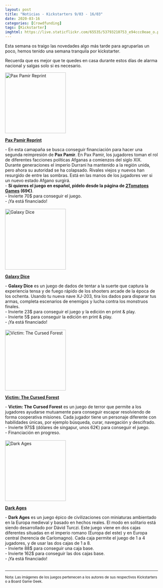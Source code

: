 ```yaml
---
layout: post
title: "Noticias - Kickstarters 9/03 - 16/03"
date: 2020-03-16
categories: [Crowdfunding]
tags: [Kickstarter]
imghtml: https://live.staticflickr.com/65535/53793210753_e94ccc0eae_o.png
---
```


Esta semana os traigo las novedades algo más tarde para agruparlas un poco,
hemos tenido una semana tranquila por kickstarter.

Recuerda que es mejor que te quedes en casa durante estos días de alarma
nacional y salgas solo si es necesario.

<div class="row">
    <div class="col-md-3">
        <img width="200" height="200"
            src="https://ksr-ugc.imgix.net/assets/028/379/601/e2121154077766ad0624cb8369339287_original.jpg?ixlib=rb-2.1.0&w=680&fit=max&v=1583800217&auto=format&gif-q=50&q=92&s=7403f73d016f0573adefd30d2a6f76ec"
            class="img-thumbnail" alt="Pax Pamir Reprint">
    </div>
    <div class="col-md-9">
        <p>
            <a target="_blank" 
                href="https://www.kickstarter.com/projects/1243243962/pax-pamir-reprint?ref=mazmorreoensolitario">
            <strong>Pax Pamir Reprint</strong>
            </a>
        </p>
            - En esta camapaña se busca conseguir financiación para hacer una
            segunda reimpresión de <strong>Pax Pamir</strong>. En Pax Pamir,
            los jugadores toman el rol de diferentes facciones políticas
            Afganas a comienzos del siglo XIX. Durante generaciones el imperio
            Durrani ha mantenido a la región unida, pero ahora su autoridad se
            ha colapsado. Rivales viejos y nuevos han resurgido de entre las
            sombras. Está en las manos de los jugadores ver si un nuevo estado
            Afgano surgirá.
            <br>
            - <strong>Si quieres el juego en español, pídelo desde la página de
            <a
            href="https://2tomatoesgames.com/">2Tomatoes
                Games</a> (69€)</strong>.
            <br>
            - Invierte 70$ para conseguir el juego.
            <br>
           - ¡Ya está financiado!
    </div>
</div>
<br>

<div class="row">
    <div class="col-md-3">
        <img width="200" height="200"
            src="https://ksr-ugc.imgix.net/assets/028/015/284/58bf8ea3a5e99cc999524951a7d884e9_original.PNG?ixlib=rb-2.1.0&w=680&fit=max&v=1581131809&auto=format&gif-q=50&lossless=true&s=f1006f324492691171a4c9e390fd427d"
            class="img-thumbnail" alt="Galaxy Dice">
    </div>
    <div class="col-md-9">
        <p>
            <a target="_blank" 
                href="https://www.kickstarter.com/projects/603343698/galaxy-dice?ref=mazmorreoensolitario">
            <strong>Galaxy Dice</strong>
            </a>
        </p>
            - <strong>Galaxy Dice</strong> es un juego de dados de tentar a la
            suerte que captura la experiencia tensa y de fuego rápido de los
            shooters arcade de la época de los ochenta. Usando tu nueva nave
            XJ-203, tira los dados para disparar tus armas, completa escenarios
            de enemigos y lucha contra los monstruos finales.
            <br>
            - Invierte 23$ para conseguir el juego y la edición en print &
                play.
            <br>
            - Invierte 5$ para conseguir la edición en print & play.
            <br>
           - ¡Ya está financiado!
    </div>
</div>
<br>

<div class="row">
    <div class="col-md-3">
        <img width="200" height="200"
            src="https://cf.geekdo-images.com/imagepage/img/1yIk6VnzMiiyGslCl1CzAppuiBs=/fit-in/900x600/filters:no_upscale()/pic5288414.jpg"
            class="img-thumbnail" alt="Victim: The Cursed Forest">
    </div>
    <div class="col-md-9">
        <p>
            <a target="_blank" 
                href="https://www.kickstarter.com/projects/hexahouse/victim-the-cursed-forest?ref=mazmorreoensolitario">
            <strong>Victim: The Cursed Forest</strong>
            </a>
        </p>
            - <strong>Victim: The Cursed Forest</strong> es un juego de terror
            que permite a los jugadores ayudarse mutuamente para conseguir
            escapar resolviendo de forma cooperativa misiones. Cada jugador
            tiene un personaje diferente con habilidades únicas, por ejemplo
            búsqueda, curar, navegación y descifrado. 
            <br>
            - Invierte 97S$ (dólares de singapur, unos 62€) para conseguir el
            juego.
            <br>
           - Financiación en progreso.
    </div>
</div>
<br>

<div class="row">
    <div class="col-md-3">
        <img width="200" height="200"
            src="https://ksr-ugc.imgix.net/assets/028/333/405/f4f83c64f0bdb657bfda5f2ae1eaafb4_original.jpg?ixlib=rb-2.1.0&w=680&fit=max&v=1583425293&auto=format&gif-q=50&q=92&s=23fd6961c85da8e3310da2642b95370f"
            class="img-thumbnail" alt="Dark Ages">
    </div>
    <div class="col-md-9">
        <p>
            <a target="_blank" 
                href="https://www.kickstarter.com/projects/boardanddice/dark-ages?ref=mazmorreoensolitario">
            <strong>Dark Ages</strong>
            </a>
        </p>
            - <strong>Dark Ages</strong> es un juego épico de civilizaciones
            con miniaturas ambientado en la Europa medieval y basado en hechos
            reales. El modo en solitario está siendo desarrollado por Dávid
            Turczi. Este juego viene en dos cajas diferentes situadas en el
            imperio romano (Europa del este) y en Europa central (herencia de
            Carlomagno). Cada caja permite el juego de 1 a 4 jugadores, y de
            usar las dos cajas de 1 a 8.
            <br>
            - Invierte 88$ para conseguir una caja base.
            <br>
            - Invierte 162$ para conseguir las dos cajas base.
            <br>
           - ¡Ya está financiado!
    </div>
</div>
<br>

<hr>

<small>Nota: Las imágenes de los juegos pertenecen a los autores de sus
respectivos Kickstarters o a Board Game Geek.</small>
